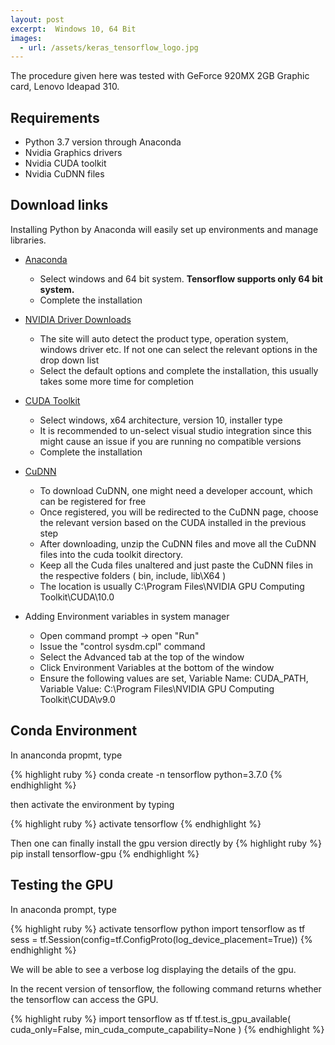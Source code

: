 ```yaml
---
layout: post
excerpt:  Windows 10, 64 Bit
images:
  - url: /assets/keras_tensorflow_logo.jpg
---
```


The procedure given here was tested with GeForce 920MX 2GB Graphic card, Lenovo Ideapad 310.

## **Requirements**

* Python 3.7 version through Anaconda 
* Nvidia Graphics drivers
* Nvidia CUDA toolkit
* Nvidia CuDNN files


## **Download links**


Installing Python by Anaconda will easily set up environments and manage libraries. 

* [Anaconda](https://www.anaconda.com/distribution/) 

  - Select windows and 64 bit system. **Tensorflow supports only 64 bit system.**
  - Complete the installation
  
* [NVIDIA Driver Downloads](https://www.nvidia.com/Download/index.aspx?lang=en-us)

  - The site will auto detect the product type, operation system, windows driver etc. If not one can select the relevant options in the drop down list
  - Select the default options and complete the installation, this usually takes some more time for completion
  
* [CUDA Toolkit](https://developer.nvidia.com/cuda-10.0-download-archive?target_os=Windows&target_arch=x86_64&target_version=10)

  - Select windows, x64 architecture, version 10, installer type
  - It is recommended to un-select visual studio integration since this might cause an issue if you are running no compatible versions
  - Complete the installation
  
* [CuDNN](https://developer.nvidia.com/cudnn )

  - To download CuDNN, one might need a developer account, which can be registered for free
  - Once registered, you will be redirected to the CuDNN page, choose the relevant version based on the CUDA installed in the previous step
  - After downloading, unzip the CuDNN files and move all the CuDNN files into the cuda toolkit directory. 
  - Keep all the Cuda files unaltered and just paste the CuDNN files in the respective folders ( bin, include, lib\X64 )
  - The location is usually C:\Program Files\NVIDIA GPU Computing Toolkit\CUDA\10.0
  
* Adding Environment variables in system manager

  -  Open command prompt -> open "Run"
  - Issue the "control sysdm.cpl" command
  - Select the Advanced tab at the top of the window
  - Click Environment Variables at the bottom of the window
  - Ensure the following values are set, Variable Name: CUDA_PATH, Variable Value: C:\Program Files\NVIDIA GPU Computing Toolkit\CUDA\v9.0

## **Conda Environment**

In ananconda propmt, type

{% highlight ruby %}
conda create -n tensorflow python=3.7.0
{% endhighlight %}

then activate the environment by typing

{% highlight ruby %}
activate tensorflow
{% endhighlight %}

Then one can finally install the gpu version directly by
{% highlight ruby %}
pip install tensorflow-gpu
{% endhighlight %}

## **Testing the GPU**

In anaconda prompt, type

{% highlight ruby %}
activate tensorflow
python
import tensorflow as tf 
sess = tf.Session(config=tf.ConfigProto(log_device_placement=True))
{% endhighlight %}

We will be able to see a verbose log displaying the details of the gpu.

In the recent version of tensorflow, the following command returns whether the tensorflow can access the GPU.

{% highlight ruby %}
import tensorflow as tf
tf.test.is_gpu_available(
    cuda_only=False,
    min_cuda_compute_capability=None
)
{% endhighlight %}

